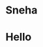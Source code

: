 <html>
<head>
  <script src="https://cdn.onesignal.com/sdks/web/v16/OneSignalSDK.page.js" defer></script>
<script>
  window.OneSignalDeferred = window.OneSignalDeferred || [];
  OneSignalDeferred.push(function(OneSignal) {
    OneSignal.init({
      appId: "c6463054-0199-4b8d-a71e-85e76566ec71",
    });
  });
</script>
  <h1>Sneha</h1>
</head>
<body>

<h1>Hello</h1>

</body>
</html>
